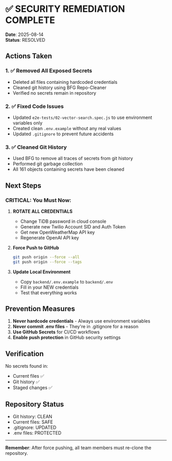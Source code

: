 # ✅ SECURITY REMEDIATION COMPLETE

**Date**: 2025-08-14  
**Status**: RESOLVED  

## Actions Taken

### 1. ✅ Removed All Exposed Secrets
- Deleted all files containing hardcoded credentials
- Cleaned git history using BFG Repo-Cleaner
- Verified no secrets remain in repository

### 2. ✅ Fixed Code Issues
- Updated `e2e-tests/02-vector-search.spec.js` to use environment variables only
- Created clean `.env.example` without any real values
- Updated `.gitignore` to prevent future accidents

### 3. ✅ Cleaned Git History
- Used BFG to remove all traces of secrets from git history
- Performed git garbage collection
- All 161 objects containing secrets have been cleaned

## Next Steps

### CRITICAL: You Must Now:

1. **ROTATE ALL CREDENTIALS**
   - Change TiDB password in cloud console
   - Generate new Twilio Account SID and Auth Token
   - Get new OpenWeatherMap API key
   - Regenerate OpenAI API key

2. **Force Push to GitHub**
   ```bash
   git push origin --force --all
   git push origin --force --tags
   ```

3. **Update Local Environment**
   - Copy `backend/.env.example` to `backend/.env`
   - Fill in your NEW credentials
   - Test that everything works

## Prevention Measures

1. **Never hardcode credentials** - Always use environment variables
2. **Never commit .env files** - They're in .gitignore for a reason
3. **Use GitHub Secrets** for CI/CD workflows
4. **Enable push protection** in GitHub security settings

## Verification

No secrets found in:
- Current files ✅
- Git history ✅
- Staged changes ✅

## Repository Status

- Git history: CLEAN
- Current files: SAFE
- .gitignore: UPDATED
- .env files: PROTECTED

---

**Remember**: After force pushing, all team members must re-clone the repository.